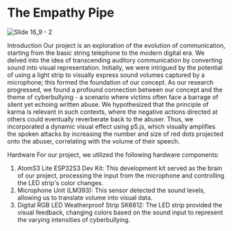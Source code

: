 # The Empathy Pipe 
![Slide 16_9 - 2](https://github.com/xiaocoz/IXD-prototyping-temp/assets/137859417/b59d2381-00bb-4653-a589-db1fe8b9d252)

Introduction
Our project is an exploration of the evolution of communication, starting from the basic string telephone to the modern digital era. We delved into the idea of transcending auditory communication by converting sound into visual representation. Initially, we were intrigued by the potential of using a light strip to visually express sound volumes captured by a microphone; this formed the foundation of our concept. As our research progressed, we found a profound connection between our concept and the theme of cyberbullying - a scenario where victims often face a barrage of silent yet echoing written abuse. We hypothesized that the principle of karma is relevant in such contexts, where the negative actions directed at others could eventually reverberate back to the abuser. Thus, we incorporated a dynamic visual effect using p5.js, which visually amplifies the spoken attacks by increasing the number and size of red dots projected onto the abuser, correlating with the volume of their speech.

Hardware
For our project, we utilized the following hardware components:

1. AtomS3 Lite ESP32S3 Dev Kit: This development kit served as the brain of our project, processing the input from the microphone and controlling the LED strip's color changes.
2. Microphone Unit (LM393): This sensor detected the sound levels, allowing us to translate volume into visual data.
3. Digital RGB LED Weatherproof Strip SK6812: The LED strip provided the visual feedback, changing colors based on the sound input to represent the varying intensities of cyberbullying.

